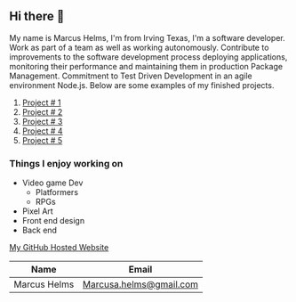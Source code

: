 ## Hi there 👋

<p>My name is Marcus Helms, I'm from Irving Texas, I'm a software developer. Work as part of a team as well as working autonomously. Contribute to improvements to the software development process deploying applications, monitoring their performance and maintaining them in production Package Management. Commitment to Test Driven Development in an agile environment Node.js. Below are some examples of my finished projects.</p>

1. [Project # 1](https://employee777.github.io/)
2. [Project # 2](https://employee777.github.io/)
3. [Project # 3](https://employee777.github.io/)
4. [Project # 4](https://employee777.github.io/)
5. [Project # 5](https://employee777.github.io/)

### Things I enjoy working on
* Video game Dev
  * Platformers 
  * RPGs
* Pixel Art
* Front end design
* Back end
  



[My GitHub Hosted Website](https://employee777.github.io/)

| Name     | Email          |
| -------- | -------------- |
| Marcus Helms | Marcusa.helms@gmail.com |

